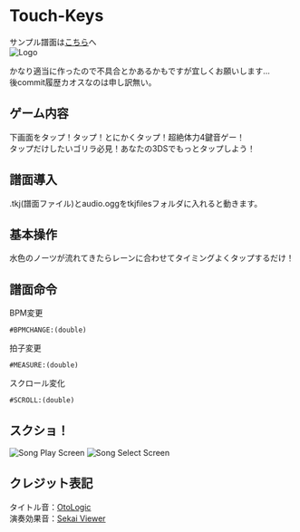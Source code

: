 # Touch-Keys  
サンプル譜面は[こちら](https://www.dropbox.com/scl/fo/osx1rokemiamfbjcwa72w/ABI9_i_vRkCNupouOqnTOsc?rlkey=868o1avbkh6dq9usmv2beybz2&dl=0)へ  
![Logo](https://github.com/user-attachments/assets/1353713c-38cb-4c21-89b8-bab08d8ca351)  

かなり適当に作ったので不具合とかあるかもですが宜しくお願いします…  
後commit履歴カオスなのは申し訳無い。  

## ゲーム内容
下画面をタップ！タップ！とにかくタップ！超絶体力4鍵音ゲー！  
タップだけしたいゴリラ必見！あなたの3DSでもっとタップしよう！  

## 譜面導入
.tkj(譜面ファイル)とaudio.oggをtkjfilesフォルダに入れると動きます。

## 基本操作  
水色のノーツが流れてきたらレーンに合わせてタイミングよくタップするだけ！  

## 譜面命令
BPM変更  
```
#BPMCHANGE:(double)
```
拍子変更  
```
#MEASURE:(double)
```
スクロール変化
```
#SCROLL:(double)
```

## スクショ！  
![Song Play Screen](https://github.com/user-attachments/assets/1d6d9b93-f7c9-4275-ad81-ea65e56591b3)
![Song Select Screen](https://github.com/user-attachments/assets/fc78a562-2a8b-4fbf-b7a5-b1fd5a3b167b)

## クレジット表記  
タイトル音：[OtoLogic](https://otologic.jp)  
演奏効果音：[Sekai Viewer](https://sekai.best/asset_viewer/live/tap_se/custom02_rip/)
